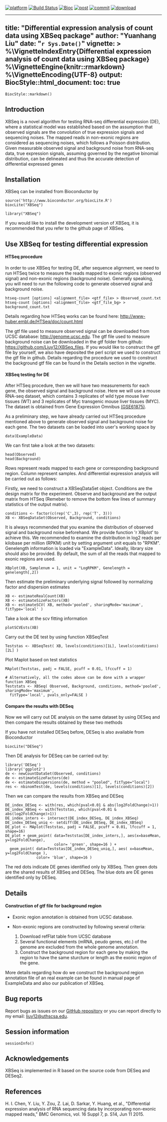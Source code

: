 [![platform](http://www.bioconductor.org/shields/availability/devel/XBSeq.svg)](http://www.bioconductor.org/packages/devel/bioc/html/XBSeq.html#archives)
[![Build Status](http://www.bioconductor.org/shields/build/devel/bioc/XBSeq.svg)](http://bioconductor.org/checkResults/devel/bioc-LATEST/XBSeq/)
[![Bioc](http://www.bioconductor.org/shields/years-in-bioc/XBSeq.svg)](http://www.bioconductor.org/packages/devel/bioc/html/XBSeq.html#since)
[![post](http://www.bioconductor.org/shields/posts/XBSeq.svg)](https://support.bioconductor.org/t/XBSeq/)
[![commit](http://www.bioconductor.org/shields/commits/bioc/XBSeq.svg)](http://www.bioconductor.org/packages/devel/bioc/html/XBSeq.html#svn_source)
[![download](http://www.bioconductor.org/shields/downloads/XBSeq.svg)](http://bioconductor.org/packages/stats/bioc/XBSeq.html)

---
title: "Differential expression analysis of count data using XBSeq package"
author: "Yuanhang Liu"
date: "`r Sys.Date()`"
vignette: >
  %\VignetteIndexEntry{Differential expression analysis of count data using XBSeq package}
  %\VignetteEngine{knitr::rmarkdown}
  %\VignetteEncoding{UTF-8} 
output: 
  BiocStyle::html_document:
    toc: true
---

```{r style, echo = FALSE, results = 'asis'}
BiocStyle::markdown()
```

## Introduction 

XBSeq is a novel algorithm for testing RNA-seq differential expression (DE), where a statistical model was established based on the assumption that observed signals are the convolution of true expression signals and sequencing noises. The mapped reads in non-exonic regions are considered as sequencing noises, which follows a Poisson distribution. Given measurable observed signal and background noise from RNA-seq data, true expression signals, assuming governed by the negative binomial distribution, can be delineated and thus the accurate detection of differential expressed genes

## Installation 

XBSeq can be installed from Bioconductor by 
```{r,eval=FALSE}
source('http://www.bioconductor.org/biocLite.R')
biocLite("XBSeq")
```
```{r,message = FALSE, warning=FALSE}
library("XBSeq")
```
If you would like to install the development version of XBSeq, it is recommended that you refer to the github page of XBSeq. 

## Use XBSeq for testing differential expression 

#### HTSeq procedure

In order to use XBSeq for testing DE, after sequence alignment, we need to run HTSeq twice to measure the reads mapped to exonic regions (observed signal) and non-exonic regions (background noise). Generally speaking, you will need to run the following code to generate observed signal and background noise. 

```{r,engine='python',eval=FALSE}
htseq-count [options] <alignment_file> <gtf_file> > Observed_count.txt
htseq-count [options] <alignment_file> <gtf_file_bg> > background_count.txt
```

Details regarding how HTSeq works can be found here: http://www-huber.embl.de/HTSeq/doc/count.html

The gtf file used to measure observed signal can be downloaded from UCSC database: http://genome.ucsc.edu. The gtf file used to measure background noise can be downloaded in the gtf folder from github: https://github.com/Liuy12/XBSeq_files. If you would like to construct the gtf file by yourself, we also have deposited the perl script we used to construct the gtf file in github. Details regarding the procedure we used to construct the background gtf file can be found in the Details section in the vignette.

#### XBSeq testing for DE 

After HTSeq procedure, then we will have two measurements for each gene, the observed signal and background noise. Here we will use a mouse RNA-seq dataset, which contains 3 replicates of wild type mouse liver tissues (WT) and 3 replicates of Myc transgenic mouse liver tissues (MYC). The dataset is obtained from Gene Expression Omnibus [(GSE61875)](http://www.ncbi.nlm.nih.gov/geo/query/acc.cgi?acc=GSE61875). 

As a preliminary step, we have already carried out HTSeq procedure mentioned above to generate observed signal and background noise for each gene. The two datasets can be loaded into user's working space by 

```{r}
data(ExampleData)
```

We can first take a look at the two datasets:

```{r}
head(Observed)
head(Background)
```

Rows represent reads mapped to each gene or corresponding background region. Column represent samples. And differential expression analysis will be carried out as follows:

Firstly, we need to construct a XBSeqDataSet object. Conditions are the design matrix for the experiment. Observe and background are the output matrix from HTSeq (Remeber to remove the bottom few lines of summary statistics of the output matrix).  

```{r,tidy=TRUE}
conditions <- factor(c(rep('C',3), rep('T', 3)))
XB <- XBSeqDataSet(Observed, Background, conditions)
```

It is always recommended that you examine the distribution of observed signal and background noise beforehand. We provide function 'r XBplot' to achieve this. We recommended to examine the distribution in log2 reads per kilobase per million (RPKM) unit by setting argument unit equals to "RPKM". Genelength information is loaded via "ExampleData". Ideally, library size should also be provided. By default, the sum of all the reads that mapped to exonic regions are used.

```{r,tidy=TRUE,fig.width=5,fig.height=4}
XBplot(XB, Samplenum = 1, unit = "LogRPKM", Genelength = genelength[,2])
```

Then estimate the preliminary underlying signal followed by normalizing factor and dispersion estimates 

```{r, tidy=TRUE}
XB <- estimateRealCount(XB)
XB <- estimateSizeFactors(XB)
XB <- estimateSCV( XB, method='pooled', sharingMode='maximum', fitType='local' )
```

Take a look at the scv fitting information 

```{r,fig.width=3,fig.height=3}
plotSCVEsts(XB)
```

Carry out the DE test by using function XBSeqTest

```{r}
Teststas <- XBSeqTest( XB, levels(conditions)[1L], levels(conditions)[2L] )
```

Plot Maplot based on test statistics

```{r,fig.width=3,fig.height=3}
MAplot(Teststas, padj = FALSE, pcuff = 0.01, lfccuff = 1)
```

```{r,eval=FALSE,tidy=TRUE}
# Alternatively, all the codes above can be done with a wrapper function XBSeq
Teststats <- XBSeq( Observed, Background, conditions, method='pooled', sharingMode='maximum',
  fitType='local', pvals_only=FALSE )
```

#### Compare the results with DESeq

Now we will carry out DE analysis on the same dataset by using DESeq and then compare the results obtained by these two methods

If you have not installed DESeq before, DESeq is also available from Bioconductor

```{r,eval=FALSE}
biocLite("DESeq")
```

Then DE analysis for DESeq can be carried out by:

```{r,message=FALSE}
library('DESeq')
library('ggplot2')
de <- newCountDataSet(Observed, conditions)
de <- estimateSizeFactors(de)
de <- estimateDispersions(de, method = "pooled", fitType="local")
res <- nbinomTest(de, levels(conditions)[1], levels(conditions)[2])
```

Then we can compare the results from XBSeq and DESeq

```{r,warning=FALSE,message=FALSE,tidy=TRUE, fig.width=3,fig.height=3}
DE_index_DESeq <- with(res, which(pval<0.01 & abs(log2FoldChange)>1))
DE_index_XBSeq <- with(Teststas, which(pval<0.01 & abs(log2FoldChange)>1))
DE_index_inters <- intersect(DE_index_DESeq, DE_index_XBSeq)
DE_index_DESeq_uniq <- setdiff(DE_index_DESeq, DE_index_XBSeq)
DE_plot <- MAplot(Teststas, padj = FALSE, pcuff = 0.01, lfccuff = 1, shape=16)
DE_plot + geom_point( data=Teststas[DE_index_inters,], aes(x=baseMean, y=log2FoldChange),
                      color= 'green', shape=16 ) + 
  geom_point( data=Teststas[DE_index_DESeq_uniq,], aes( x=baseMean, y=log2FoldChange ),
              color= 'blue', shape=16 )
```

The red dots indicate DE genes identified only by XBSeq. Then green dots are the shared results of XBSeq and DESeq. The blue dots are DE genes identified only by DESeq. 

## Details 

#### Construction of gtf file for background region

* Exonic region annotation is obtained from UCSC database. 

* Non-exonic regions are constructed by following several criteria: 
    1. Download refFlat table from UCSC database 
    2. Several functional elements (mRNA, peudo genes, etc.) of the genome are excluded from the whole genome annotation. 
    3. Construct the background region for each gene by making the region to have the same sturcture or length as the exonic region of the gene. 

More details regarding how do we construct the background region annotation file of an real example can be found in manual page of ExampleData and also our publication of XBSeq.  

## Bug reports
Report bugs as issues on our [GitHub repository](https://github.com/Liuy12/XBSeq/issues) or you can report directly to my email: liuy12@uthscsa.edu.

## Session information 
```{r}
sessionInfo()
```

## Acknowledgements 
XBSeq is implemented in R based on the source code from DESeq and DESeq2. 

## References
H. I. Chen, Y. Liu, Y. Zou, Z. Lai, D. Sarkar, Y. Huang, et al., "Differential expression analysis of RNA sequencing data by incorporating non-exonic mapped reads," BMC Genomics, vol. 16 Suppl 7, p. S14, Jun 11 2015.